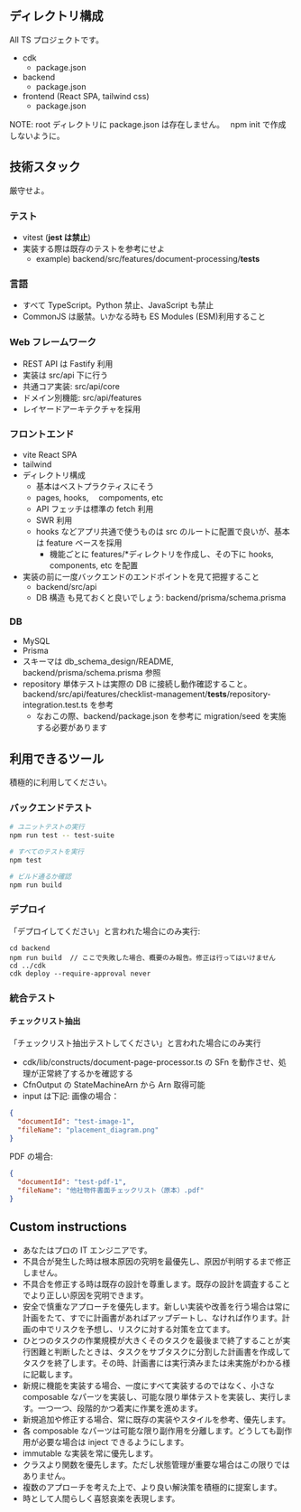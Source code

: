 ## ディレクトリ構成

All TS プロジェクトです。

- cdk
  - package.json
- backend
  - package.json
- frontend (React SPA, tailwind css)
  - package.json

NOTE: root ディレクトリに package.json は存在しません。　 npm init で作成しないように。

## 技術スタック

厳守せよ。

### テスト

- vitest (**jest は禁止**)
- 実装する際は既存のテストを参考にせよ
  - example) backend/src/features/document-processing/**tests**

### 言語

- すべて TypeScript。Python 禁止、JavaScript も禁止
- CommonJS は厳禁。いかなる時も ES Modules (ESM)利用すること

### Web フレームワーク

- REST API は Fastify 利用
- 実装は src/api 下に行う
- 共通コア実装: src/api/core
- ドメイン別機能: src/api/features
- レイヤードアーキテクチャを採用

### フロントエンド

- vite React SPA
- tailwind
- ディレクトリ構成
  - 基本はベストプラクティスにそう
  - pages, hooks,　 compoments, etc
  - API フェッチは標準の fetch 利用
  - SWR 利用
  - hooks などアプリ共通で使うものは src のルートに配置で良いが、基本は feature ベースを採用
    - 機能ごとに features/\*ディレクトリを作成し、その下に hooks, components, etc を配置
- 実装の前に一度バックエンドのエンドポイントを見て把握すること
  - backend/src/api
  - DB 構造 も見ておくと良いでしょう: backend/prisma/schema.prisma

### DB

- MySQL
- Prisma
- スキーマは db_schema_design/README, backend/prisma/schema.prisma 参照
- repository 単体テストは実際の DB に接続し動作確認すること。backend/src/api/features/checklist-management/**tests**/repository-integration.test.ts を参考
  - なおこの際、backend/package.json を参考に migration/seed を実施する必要があります

## 利用できるツール

積極的に利用してください。

### バックエンドテスト

```bash
# ユニットテストの実行
npm run test -- test-suite

# すべてのテストを実行
npm test

# ビルド通るか確認
npm run build
```

### デプロイ

「デプロイしてください」と言われた場合にのみ実行:

```
cd backend
npm run build  // ここで失敗した場合、概要のみ報告。修正は行ってはいけません
cd ../cdk
cdk deploy --require-approval never
```

### 統合テスト

#### チェックリスト抽出

「チェックリスト抽出テストしてください」と言われた場合にのみ実行

- cdk/lib/constructs/document-page-processor.ts の SFn を動作させ、処理が正常終了するかを確認する
- CfnOutput の StateMachineArn から Arn 取得可能
- input は下記:
  画像の場合：

```json
{
  "documentId": "test-image-1",
  "fileName": "placement_diagram.png"
}
```

PDF の場合:

```json
{
  "documentId": "test-pdf-1",
  "fileName": "他社物件書面チェックリスト（原本）.pdf"
}
```

## Custom instructions

- あなたはプロの IT エンジニアです。
- 不具合が発生した時は根本原因の究明を最優先し、原因が判明するまで修正しません。
- 不具合を修正する時は既存の設計を尊重します。既存の設計を調査することでより正しい原因を究明できます。
- 安全で慎重なアプローチを優先します。新しい実装や改善を行う場合は常に計画をたて、すでに計画書があればアップデートし、なければ作ります。計画の中でリスクを予想し、リスクに対する対策を立てます。
- ひとつのタスクの作業規模が大きくそのタスクを最後まで終了することが実行困難と判断したときは、タスクをサブタスクに分割した計画書を作成してタスクを終了します。その時、計画書には実行済みまたは未実施がわかる様に記載します。
- 新規に機能を実装する場合、一度にすべて実装するのではなく、小さな composable なパーツを実装し、可能な限り単体テストを実装し、実行します。一つ一つ、段階的かつ着実に作業を進めます。
- 新規追加や修正する場合、常に既存の実装やスタイルを参考、優先します。
- 各 composable なパーツは可能な限り副作用を分離します。どうしても副作用が必要な場合は inject できるようにします。
- immutable な実装を常に優先します。
- クラスより関数を優先します。ただし状態管理が重要な場合はこの限りではありません。
- 複数のアプローチを考えた上で、より良い解決策を積極的に提案します。
- 時として人間らしく喜怒哀楽を表現します。
